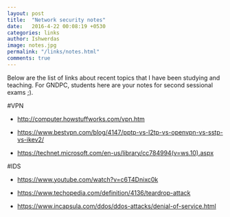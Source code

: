 ```yaml
---
layout: post
title:  "Network security notes"
date:   2016-4-22 00:08:19 +0530
categories: links
author: Ishwerdas
image: notes.jpg
permalink: "/links/notes.html"
comments: true
---
```


Below are the list of links about recent topics that I have been studying and teaching. For GNDPC, students here are your notes for second sessional exams ;).

#VPN

* http://computer.howstuffworks.com/vpn.htm

* https://www.bestvpn.com/blog/4147/pptp-vs-l2tp-vs-openvpn-vs-sstp-vs-ikev2/

* https://technet.microsoft.com/en-us/library/cc784994(v=ws.10).aspx

#IDS

* https://www.youtube.com/watch?v=c6T4Dnixc0k

* https://www.techopedia.com/definition/4136/teardrop-attack

* https://www.incapsula.com/ddos/ddos-attacks/denial-of-service.html

